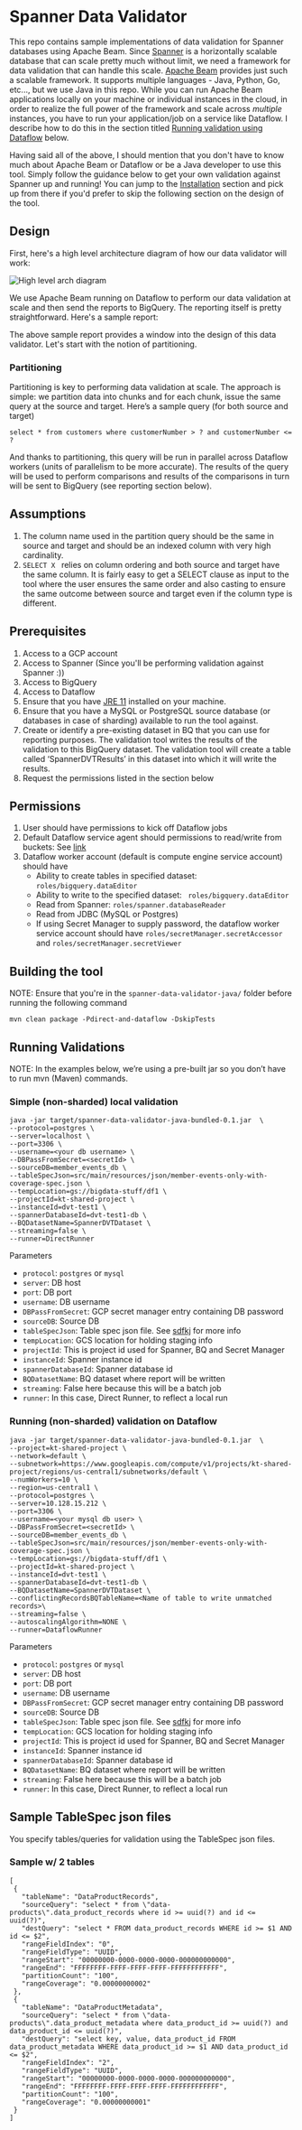 # Spanner Data Validator

This repo contains sample implementations of data validation for Spanner databases using Apache Beam. Since [Spanner](https://cloud.google.com/spanner) is a horizontally scalable database that can scale pretty much without limit, we need a framework for data validation that can handle this scale. [Apache Beam](https://beam.apache.org/) provides just such a scalable framework. It supports multiple languages - Java, Python, Go, etc..., but we use Java in this repo. While you can run Apache Beam applications locally on your machine or individual instances in the cloud, in order to realize the full power of the framework and scale across *multiple* instances, you have to run your application/job on a service like Dataflow. I describe how to do this in the section titled [Running validation using Dataflow](#running-validation-using-dataflow) below.

Having said all of the above, I should mention that you don't have to know much about Apache Beam or Dataflow or be a Java developer to use this tool. Simply follow the guidance below to get your own validation against Spanner up and running! You can jump to the [Installation](#installation) section and pick up from there if you'd prefer to skip the following section on the design of the tool.

## Design

First, here's a high level architecture diagram of how our data validator will work:

![High level arch diagram](arch-diagrams/high-level-arch-diagram.png "High level arch diagram")

We use Apache Beam running on Dataflow to perform our data validation at scale and then send the reports to BigQuery. The reporting itself is pretty straightforward. Here's a sample report:


The above sample report provides a window into the design of this data validator. Let's start with the notion of partitioning.

### Partitioning

Partitioning is key to performing data validation at scale. The approach is simple: we partition data into chunks and for each chunk, issue the same query at the source and target. Here’s a sample query (for both source and target)

```
select * from customers where customerNumber > ? and customerNumber <= ?
```

And thanks to partitioning, this query will be run in parallel across Dataflow workers (units of parallelism to be more accurate). The results of the query will be used to perform comparisons and results of the comparisons in turn will be sent to BigQuery (see reporting section below).

## Assumptions

1. The column name used in the partition query should be the same in source and target and should be an indexed column with very high cardinality.
2. ``SELECT X `` relies on column ordering and both source and target have the same column. It is fairly easy to get a SELECT clause as input to the tool where the user ensures the same order and also casting to ensure the same outcome between source and target even if the column type is different.

## Prerequisites

1. Access to a GCP account
2. Access to Spanner (Since you'll be performing validation against Spanner :))
3. Access to BigQuery 
4. Access to Dataflow
5. Ensure that you have [JRE 11](https://docs.oracle.com/goldengate/1212/gg-winux/GDRAD/java.htm) installed on your machine.
6. Ensure that you have a MySQL or PostgreSQL source database (or databases in case of sharding) available to run the tool against.
7. Create or identify a pre-existing dataset in BQ that you can use for reporting purposes. The validation tool writes the results of the validation to this BigQuery dataset. The validation tool will create a table called ‘SpannerDVTResults’ in this dataset into which it will write the results.
8. Request the permissions listed in the section below

## Permissions

1. User should have permissions to kick off Dataflow jobs
2. Default Dataflow service agent should permissions to read/write from buckets: See [link](https://cloud.google.com/dataflow/docs/concepts/security-and-permissions#df-service-account)
3. Dataflow worker account (default is compute engine service account) should have
   - Ability to create tables in specified dataset: `roles/bigquery.dataEditor`
   - Ability to write to the specified dataset: ` roles/bigquery.dataEditor`
   - Read from Spanner: `roles/spanner.databaseReader`
   - Read from JDBC (MySQL or Postgres)
   - If using Secret Manager to supply password, the dataflow worker service account should have `roles/secretManager.secretAccessor` and `roles/secretManager.secretViewer`

## Building the tool

NOTE: Ensure that you're in the `spanner-data-validator-java/` folder before running the following command

```
mvn clean package -Pdirect-and-dataflow -DskipTests
```

## Running Validations

NOTE: In the examples below, we’re using a pre-built jar so you don’t have to run mvn (Maven) commands.

### Simple (non-sharded) local validation

```
java -jar target/spanner-data-validator-java-bundled-0.1.jar  \
--protocol=postgres \
--server=localhost \
--port=3306 \
--username=<your db username> \
--DBPassFromSecret=<secretId> \
--sourceDB=member_events_db \
--tableSpecJson=src/main/resources/json/member-events-only-with-coverage-spec.json \
--tempLocation=gs://bigdata-stuff/df1 \
--projectId=kt-shared-project \
--instanceId=dvt-test1 \
--spannerDatabaseId=dvt-test1-db \
--BQDatasetName=SpannerDVTDataset \
--streaming=false \
--runner=DirectRunner

```

Parameters

- `protocol`: `postgres` or `mysql`
- `server`: DB host
- `port`: DB port
- `username`: DB username
- `DBPassFromSecret`: GCP secret manager entry containing DB password
- `sourceDB`: Source DB
- `tableSpecJson`: Table spec json file. See [sdfkj](fosd) for more info
- `tempLocation`: GCS location for holding staging info
- `projectId`: This is project id used for Spanner, BQ and Secret Manager
- `instanceId`: Spanner instance id
- `spannerDatabaseId`: Spanner database id
- `BQDatasetName`: BQ dataset where report will be written
- `streaming`: False here because this will be a batch job
- `runner`: In this case, Direct Runner, to reflect a local run

### Running (non-sharded) validation on Dataflow

```
java -jar target/spanner-data-validator-java-bundled-0.1.jar  \
--project=kt-shared-project \
--network=default \
--subnetwork=https://www.googleapis.com/compute/v1/projects/kt-shared-project/regions/us-central1/subnetworks/default \
--numWorkers=10 \
--region=us-central1 \
--protocol=postgres \
--server=10.128.15.212 \
--port=3306 \
--username=<your mysql db user> \
--DBPassFromSecret=<secretId> \
--sourceDB=member_events_db \
--tableSpecJson=src/main/resources/json/member-events-only-with-coverage-spec.json \
--tempLocation=gs://bigdata-stuff/df1 \
--projectId=kt-shared-project \
--instanceId=dvt-test1 \
--spannerDatabaseId=dvt-test1-db \
--BQDatasetName=SpannerDVTDataset \
--conflictingRecordsBQTableName=<Name of table to write unmatched records>\
--streaming=false \
--autoscalingAlgorithm=NONE \
--runner=DataflowRunner
```

Parameters

- `protocol`: `postgres` or `mysql`
- `server`: DB host
- `port`: DB port
- `username`: DB username
- `DBPassFromSecret`: GCP secret manager entry containing DB password
- `sourceDB`: Source DB
- `tableSpecJson`: Table spec json file. See [sdfkj](fosd) for more info
- `tempLocation`: GCS location for holding staging info
- `projectId`: This is project id used for Spanner, BQ and Secret Manager
- `instanceId`: Spanner instance id
- `spannerDatabaseId`: Spanner database id
- `BQDatasetName`: BQ dataset where report will be written
- `streaming`: False here because this will be a batch job
- `runner`: In this case, Direct Runner, to reflect a local run

## Sample TableSpec json files

You specify tables/queries for validation using the TableSpec json files.

### Sample w/ 2 tables

```
[
 {
   "tableName": "DataProductRecords",
   "sourceQuery": "select * from \"data-products\".data_product_records where id >= uuid(?) and id <= uuid(?)",
   "destQuery": "select * FROM data_product_records WHERE id >= $1 AND id <= $2",
   "rangeFieldIndex": "0",
   "rangeFieldType": "UUID",
   "rangeStart": "00000000-0000-0000-0000-000000000000",
   "rangeEnd": "FFFFFFFF-FFFF-FFFF-FFFF-FFFFFFFFFFFF",
   "partitionCount": "100",
   "rangeCoverage": "0.00000000002"
 },
 {
   "tableName": "DataProductMetadata",
   "sourceQuery": "select * from \"data-products\".data_product_metadata where data_product_id >= uuid(?) and data_product_id <= uuid(?)",
   "destQuery": "select key, value, data_product_id FROM data_product_metadata WHERE data_product_id >= $1 AND data_product_id <= $2",
   "rangeFieldIndex": "2",
   "rangeFieldType": "UUID",
   "rangeStart": "00000000-0000-0000-0000-000000000000",
   "rangeEnd": "FFFFFFFF-FFFF-FFFF-FFFF-FFFFFFFFFFFF",
   "partitionCount": "100",
   "rangeCoverage": "0.00000000001"
 }
]
```

